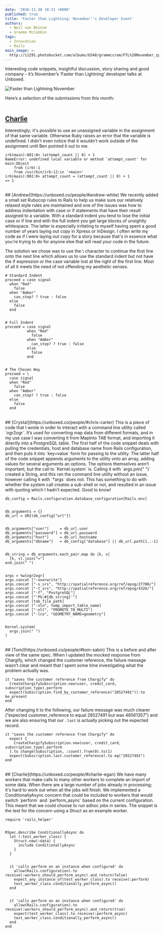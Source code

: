 ```yaml
---
date: '2016-11-30 10:31 +0000'
published: true
title: 'Faster than Lightning: November''s Developer Event'
authors:
  - Neil van Beinum
  - Graeme McCubbin
tags:
  - Innovation
  - Rails
main_image: >-
  http://i1291.photobucket.com/albums/b548/grammccram/FTL%20November_zpsvbhdqhhn.png
---
```

Interesting code snippets, insightful discussion, story sharing and good company - it’s November’s ‘Faster than Lightning’ developer talks at Unboxed.<br/>

![Faster than Lightning November](http://i1291.photobucket.com/albums/b548/grammccram/November%20FTL_zpsykl8iwst.jpg)

Here’s a selection of the submissions from this month:<br/>
<br/>


## [Charlie](https://unboxed.co/people/#charlie-egan)
Interestingly; it's possible to use an unassigned variable in the assignment of that same variable. Otherwise Ruby raises an error that the variable is undefined. I didn't even notice that it wouldn't work outside of the assignment until Ben pointed it out to me.<br/>

```
irb(main):001:0> (attempt_count || 0) + 1
NameError: undefined local variable or method `attempt_count' for main:Object
    from (irb):1
    from /usr/bin/irb:12:in `<main>'
irb(main):002:0> attempt_count = (attempt_count || 0) + 1
=> 1
```

<br/>
## [Andrew](https://unboxed.co/people/#andrew-white)
We recently added a small set Rubocop rules to Rails to help us make sure our relatively relaxed style rules are maintained and one of the issues was how to address indentation with case or if statements that have their result assigned to a variable. With a standard indent you tend to lose the initial case or if line and with the full indent you get large blocks of unsightly whitespace. The latter is especially irritating to myself having spent a good number of years laying out copy in Xpress or InDesign. I often write my code as if I were laying out copy for a story because that's in essence what you're trying to do for anyone else that will read your code in the future.<br/>


The solution we chose was to use the \ character to continue the first line onto the next line which allows us to use the standard indent but not have the if expression or the case variable lost at the right of the first line. Most of all it meets the need of not offending my aesthetic senses.<br/>

```
# Standard Indent
proceed = case signal
  when "Red"
    false
  when "Amber"
    can_stop? ? true : false
  else
    false
  end


# Full Indent
proceed = case signal
          when "Red"
            false
          when "Amber"
            can_stop? ? true : false
          else
            false
          end


# The Chosen Way
proceed = \
  case signal
  when "Red"
    false
  when "Amber"
    can_stop? ? true : false
  else
    false
  end
```
  
<br/>
## [Crystal](https://unboxed.co/people/#chris-carter)
This is a piece of code that I wrote in order to interact with a command line utility called `ogr2ogr`. It’s used for converting map data from different formats, and in my use case I was converting it from MapInto TAB format, and importing it directly into a PostgreSQL table. The first half of the code snippet deals with pulling the credentials, host and database name from Rails configuration, and then puts it into `key=value` form for passing to the utility. The latter half of the code snippet appends arguments to the utility onto an array, adding values for several arguments an options. The options themselves aren’t important, but the call to `Kernel.system` is. Calling it with `args.join(" ")` created a String, and this ran the command line utility without an issue, however calling it with `*args` does not. This has something to do with whether the system call creates a sub-shell or not, and resulted in an issue with quoting which I hadn’t expected. Good to know!<br/>

```
db_config = Rails.configuration.database_configuration[Rails.env]


db_arguments = {}
db_url = URI(db_config["url"])


db_arguments["user"]     = db_url.user
db_arguments["password"] = db_url.password
db_arguments["host"]     = db_url.hostname
db_arguments["dbname"]   = db_config["database"] || db_url.path[1..-1]


db_string = db_arguments.each_pair.map do |k, v|
  [k, v].join("=")
end.join(" ")


args = %w[ogr2ogr]
args.concat ["-overwrite"]
args.concat ["-s_srs", "http://spatialreference.org/ref/epsg/27700/"]
args.concat ["-t_srs", "http://spatialreference.org/ref/epsg/4326/"]
args.concat ["-f", "PostgreSQL"]
args.concat ["'PG:#{db_string}'"]
args.concat [tab_file_path]
args.concat ["-nln", temp_import_table_name]
args.concat ["-nlt", "PROMOTE_TO_MULTI"]
args.concat ["-lco", "GEOMETRY_NAME=geometry"]


Kernel.system(
  args.join(" ")
)
```

<br/>
## [Tom](https://unboxed.co/people/#tom-sabin)
This is a before and after view of the same spec. When I updated the mocked response from Chargify, which changed the customer reference, the failure message wasn’t clear and meant that I spent some time investigating what the problem actually was.<br/>

```
it "saves the customer reference from Chargify" do
  CreateChargifySubscription.new(user, credit_card, subscription_type).perform
  expect(Subscription.find_by_customer_reference("28527491")).to be_present
end
```

After changing it to the following, our failure message was much clearer (“expected customer_reference to equal 28527491 but was 48561357”) and we are also ensuring that our `.last` is actually picking out the expected record.<br/>

```
it "saves the customer reference from Chargify" do
  expect {
    CreateChargifySubscription.new(user, credit_card, subscription_type).perform
  }.to change(Subscription, :count).from(0).to(1)
  expect(Subscription.last.customer_reference).to eq("28527491")
end
```

<br/>
## [Charlie](https://unboxed.co/people/#charlie-egan)
We have many workers that make calls to many other workers to complete an import of some data. When there are a large number of jobs already in processing; it's hard to work out when all the jobs will finish. We implemented a ConditionallyAsync concern that could be included to workers that would switch `perform` and `perform_async` based on the current configuration. This meant that we could choose to run adhoc jobs in series. The snippet is the test for the concern using a Struct as an example worker.<br/>

```
require 'rails_helper'


RSpec.describe ConditionallyAsync do
  let (:test_worker_class) {
    Struct.new(:data) {
      include ConditionallyAsync
    }
  }


  it 'calls perform on an instance when configured' do
    allow(Rails.configuration).to receive(:workers_should_perform_async).and_return(false)
    expect_any_instance_of(test_worker_class).to receive(:perform)
    test_worker_class.conditionally_perform_async()
  end


  it 'calls perform on an instance when configured' do
    allow(Rails.configuration).to receive(:workers_should_perform_async).and_return(true)
    expect(test_worker_class).to receive(:perform_async)
    test_worker_class.conditionally_perform_async()
  end
end
```





